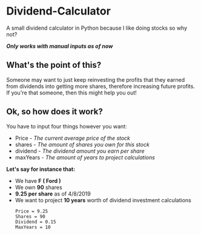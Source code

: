 # Dividend-Calculator

A small dividend calculator in Python because I like doing stocks so why not?

***Only works with manual inputs as of now***

## What's the point of this?
Someone may want to just keep reinvesting the profits that they earned from dividends into getting more shares, therefore increasing future profits. If you're that someone, then this might help you out!

## Ok, so how does it work?
You have to input four things however you want:
* Price - _The current average price of the stock_
* shares   - _The amount of shares you own for this stock_
* dividend - _The dividend amount you earn per share_
* maxYears - _The amount of years to project calculations_

__Let's say for instance that:__  
* We have **F ( Ford )**
* We own **90** shares
* **9.25 per share** as of 4/8/2019  
* We want to project **10 years** worth of dividend investment calculations  
    ```
    Price = 9.25
    Shares = 90  
    Dividend = 0.15  
    MaxYears = 10
    ``` 
